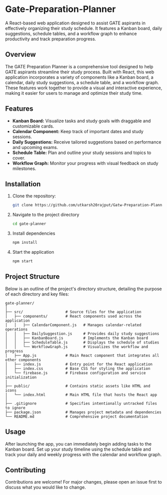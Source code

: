 # Gate-Preparation-Planner
A React-based web application designed to assist GATE aspirants in effectively organizing their study schedule. It features a Kanban board, daily suggestions, schedule tables, and a workflow graph to enhance productivity and track preparation progress.

## Overview
The GATE Preparation Planner is a comprehensive tool designed to help GATE aspirants streamline their study process. Built with React, this web application incorporates a variety of components like a Kanban board, a calendar, daily study suggestions, a schedule table, and a workflow graph. These features work together to provide a visual and interactive experience, making it easier for users to manage and optimize their study time.

## Features
- **Kanban Board:** Visualize tasks and study goals with draggable and customizable cards.
- **Calendar Component:** Keep track of important dates and study sessions.
- **Daily Suggestions:** Receive tailored suggestions based on performance and upcoming exams.
- **Schedule Table:** Plan and outline your study sessions and topics to cover.
- **Workflow Graph:** Monitor your progress with visual feedback on study milestones.



## Installation

1. Clone the repository:
   ```bash
   git clone https://github.com/utkarsh20rajput/Gatw-Preparation-Planner.git

2. Navigate to the project directory
   ```bash
   cd gate-planner
3. Install dependencies
   ```bash
   npm install
4. Start the application
   ```bash
   npm start

## Project Structure

Below is an outline of the project's directory structure, detailing the purpose of each directory and key files:

```plaintext
gate-planner/
│
├── src/                   # Source files for the application
│   ├── components/        # React components used across the application
│   │   ├── CalendarComponent.js   # Manages calendar-related operations
│   │   ├── DailySuggestion.js     # Provides daily study suggestions
│   │   ├── KanbanBoard.js         # Implements the Kanban board
│   │   ├── ScheduleTable.js       # Displays the schedule of studies
│   │   └── WorkflowGraph.js       # Visualizes the workflow and progress
│   ├── App.js             # Main React component that integrates all other components
│   ├── index.js           # Entry point for the React application
│   ├── index.css          # Base CSS for styling the application
│   └── firebase.js        # Firebase configuration and service initialization
│
├── public/                # Contains static assets like HTML and icons
│   └── index.html         # Main HTML file that hosts the React app
│
├── .gitignore             # Specifies intentionally untracked files to ignore
├── package.json           # Manages project metadata and dependencies
└── README.md              # Comprehensive project documentation
```

## Usage
After launching the app, you can immediately begin adding tasks to the Kanban board. Set up your study timeline using the schedule table and track your daily and weekly progress with the calendar and workflow graph.

## Contributing
Contributions are welcome! For major changes, please open an issue first to discuss what you would like to change.

